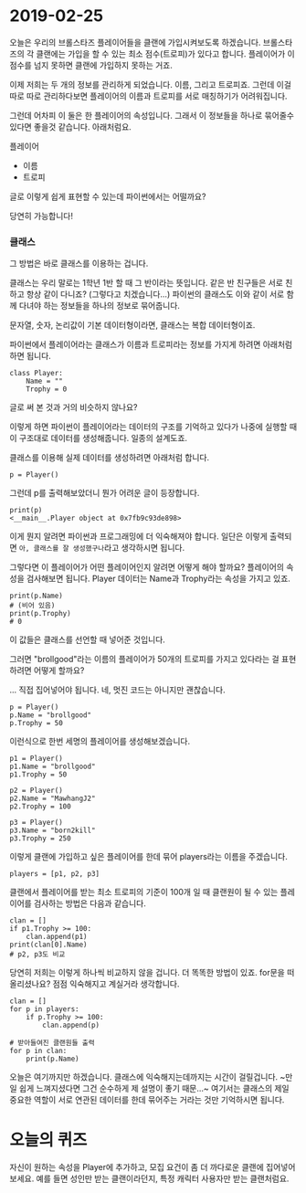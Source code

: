 # 2019-02-25

오늘은 우리의 브롤스타즈 플레이어들을 클랜에 가입시켜보도록 하겠습니다.
브롤스타즈의 각 클랜에는 가입을 할 수 있는 최소 점수(트로피)가 있다고 합니다.
플레이어가 이 점수를 넘지 못하면 클랜에 가입하지 못하는 거죠.

이제 저희는 두 개의 정보를 관리하게 되었습니다. 이름, 그리고 트로피죠.
그런데 이걸 따로 따로 관리하다보면 플레이어의 이름과 트로피를 서로 매칭하기가 어려워집니다.

그런데 어차피 이 둘은 한 플레이어의 속성입니다. 그래서 이 정보들을 하나로 묶어줄수 있다면
좋을것 같습니다. 아래처럼요.

플레이어
- 이름
- 트로피

글로 이렇게 쉽게 표현할 수 있는데 파이썬에서는 어떨까요?

당연히 가능합니다!

### 클래스

그 방법은 바로 클래스를 이용하는 겁니다.

클래스는 우리 말로는 1학년 1반 할 때 그 반이라는 뜻입니다.
같은 반 친구들은 서로 친하고 항상 같이 다니죠? (그렇다고 치겠습니다...)
파이썬의 클래스도 이와 같이 서로 함께 다녀야 하는 정보들을 하나의 정보로 묶어줍니다.

문자열, 숫자, 논리값이 기본 데이터형이라면, 클래스는 복합 데이터형이죠.

파이썬에서 플레이어라는 클래스가 이름과 트로피라는 정보를 가지게 하려면 아래처럼 하면 됩니다.

```
class Player:
	Name = ""
	Trophy = 0
```

글로 써 본 것과 거의 비슷하지 않나요?

이렇게 하면 파이썬이 플레이어라는 데이터의 구조를 기억하고 있다가
나중에 실행할 때 이 구조대로 데이터를 생성해줍니다. 일종의 설계도죠.

클래스를 이용해 실제 데이터를 생성하려면 아래처럼 합니다.

```
p = Player()
```

그런데 p를 출력해보았더니 뭔가 어려운 글이 등장합니다.

```
print(p)
<__main__.Player object at 0x7fb9c93de898>
```

이게 뭔지 알려면 파이썬과 프로그래밍에 더 익숙해져야 합니다.
일단은 이렇게 출력되면 `아, 클래스를 잘 생성했구나`라고 생각하시면 됩니다.

그렇다면 이 플레이어가 어떤 플레이어인지 알려면 어떻게 해야 할까요?
플레이어의 속성을 검사해보면 됩니다. Player 데이터는 Name과 Trophy라는 속성을 가지고 있죠.

```
print(p.Name)
# (비어 있음)
print(p.Trophy)
# 0
```

이 값들은 클래스를 선언할 때 넣어준 것입니다.

그러면 "brollgood"라는 이름의 플레이어가 50개의 트로피를 가지고 있다라는 걸
표현하려면 어떻게 할까요?

... 직접 집어넣어야 됩니다. 네, 멋진 코드는 아니지만 괜찮습니다.

```
p = Player()
p.Name = "brollgood"
p.Trophy = 50
```

이런식으로 한번 세명의 플레이어를 생성해보겠습니다.

```
p1 = Player()
p1.Name = "brollgood"
p1.Trophy = 50

p2 = Player()
p2.Name = "MawhangJ2"
p2.Trophy = 100

p3 = Player()
p3.Name = "born2kill"
p3.Trophy = 250
```

이렇게 클랜에 가입하고 싶은 플레이어를 한데 묶어 players라는 이름을 주겠습니다.

```
players = [p1, p2, p3]
```

클랜에서 플레이어를 받는 최소 트로피의 기준이 100개 일 때
클랜원이 될 수 있는 플레이어를 검사하는 방법은 다음과 같습니다.

```
clan = []
if p1.Trophy >= 100:
	clan.append(p1)
print(clan[0].Name)
# p2, p3도 비교
```

당연히 저희는 이렇게 하나씩 비교하지 않을 겁니다. 더 똑똑한 방법이 있죠.
for문을 떠올리셨나요? 점점 익숙해지고 계실거라 생각합니다.

```
clan = []
for p in players:
	if p.Trophy >= 100:
		clan.append(p)

# 받아들여진 클랜원들 출력
for p in clan:
	print(p.Name)
```


오늘은 여기까지만 하겠습니다. 클래스에 익숙해지는데까지는 시간이 걸릴겁니다.
~만일 쉽게 느껴지셨다면 그건 순수하게 제 설명이 좋기 때문...~
여기서는 클래스의 제일 중요한 역할이 서로 연관된 데이터를 한데
묶어주는 거라는 것만 기억하시면 됩니다.


# 오늘의 퀴즈

자신이 원하는 속성을 Player에 추가하고, 모집 요건이 좀 더 까다로운 클랜에 집어넣어보세요.
예를 들면 성인만 받는 클랜이라던지, 특정 캐릭터 사용자만 받는 클랜처럼요.
